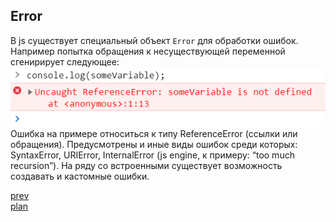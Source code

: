 <h2>Error</h2>

<div>
В js существует специальный объект <code>Error</code> для обработки ошибок.
Например попытка обращения к несуществующей переменной сгенирирует следующее:
</div>

<div>
<img src="media/08-1.png">
</div>

<div>
Ошибка на примере относиться к типу ReferenceError (ссылки или обращения).
Предусмотрены и иные виды ошибок среди которых: SyntaxError, URIError, InternalError (js engine, к примеру: “too much recursion”).
На ряду со встроенными существует возможность создавать и кастомные ошибки.
</div>

<a href="07.md">prev</a>
<br/>
<a href="00.md">plan</a>
